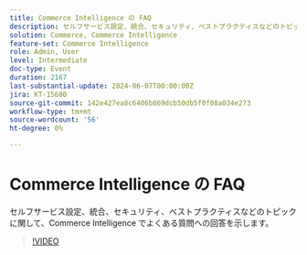 ```yaml
---
title: Commerce Intelligence の FAQ
description: セルフサービス設定、統合、セキュリティ、ベストプラクティスなどのトピックに関して、Commerce Intelligence でよくある質問への回答を示します。
solution: Commerce, Commerce Intelligence
feature-set: Commerce Intelligence
role: Admin, User
level: Intermediate
doc-type: Event
duration: 2167
last-substantial-update: 2024-06-07T00:00:00Z
jira: KT-15680
source-git-commit: 142e427ea8c6406b869dcb50db5f0f08a034e273
workflow-type: tm+mt
source-wordcount: '56'
ht-degree: 0%

---
```



# Commerce Intelligence の FAQ

セルフサービス設定、統合、セキュリティ、ベストプラクティスなどのトピックに関して、Commerce Intelligence でよくある質問への回答を示します。

>[!VIDEO](https://video.tv.adobe.com/v/3429617/?learn=on)